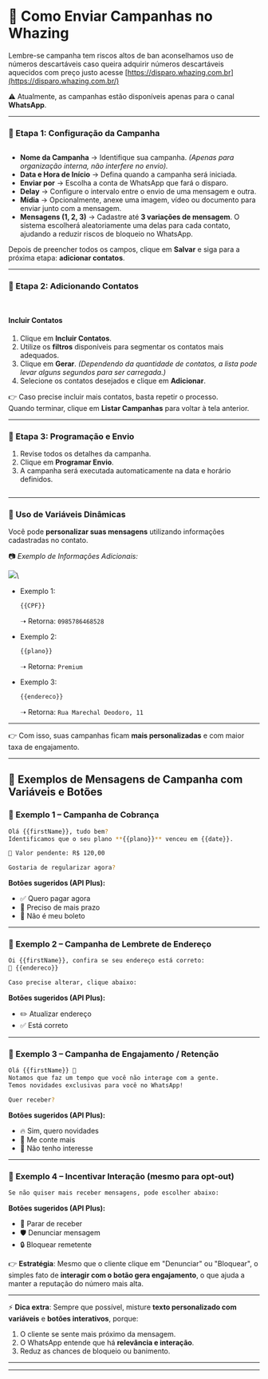 # 📢 Como Enviar Campanhas no Whazing

Lembre-se campanha tem riscos altos de ban aconselhamos uso de números descartáveis caso queira adquirir números descartáveis aquecidos com preço justo acesse [https://disparo.whazing.com.br](https://disparo.whazing.com.br/)



⚠️ Atualmente, as campanhas estão disponíveis apenas para o canal **WhatsApp**.

***

### 🚀 Etapa 1: Configuração da Campanha

<figure><img src="../../.gitbook/assets/campanha1.png" alt=""><figcaption></figcaption></figure>

* **Nome da Campanha** → Identifique sua campanha. _(Apenas para organização interna, não interfere no envio)._
* **Data e Hora de Início** → Defina quando a campanha será iniciada.
* **Enviar por** → Escolha a conta de WhatsApp que fará o disparo.
* **Delay** → Configure o intervalo entre o envio de uma mensagem e outra.
* **Mídia** → Opcionalmente, anexe uma imagem, vídeo ou documento para enviar junto com a mensagem.
* **Mensagens (1, 2, 3)** → Cadastre até **3 variações de mensagem**. O sistema escolherá aleatoriamente uma delas para cada contato, ajudando a reduzir riscos de bloqueio no WhatsApp.

Depois de preencher todos os campos, clique em **Salvar** e siga para a próxima etapa: **adicionar contatos**.

***

### 👥 Etapa 2: Adicionando Contatos

<figure><img src="../../.gitbook/assets/campanha2.png" alt=""><figcaption></figcaption></figure>

<figure><img src="../../.gitbook/assets/campanha4.png" alt=""><figcaption></figcaption></figure>

#### Incluir Contatos

1. Clique em **Incluir Contatos**.
2. Utilize os **filtros** disponíveis para segmentar os contatos mais adequados.
3. Clique em **Gerar**. _(Dependendo da quantidade de contatos, a lista pode levar alguns segundos para ser carregada.)_
4. Selecione os contatos desejados e clique em **Adicionar**.

👉 Caso precise incluir mais contatos, basta repetir o processo.\
Quando terminar, clique em **Listar Campanhas** para voltar à tela anterior.

***

### 📅 Etapa 3: Programação e Envio

1. Revise todos os detalhes da campanha.
2. Clique em **Programar Envio**.
3. A campanha será executada automaticamente na data e horário definidos.



<figure><img src="../../.gitbook/assets/image (9) (1).png" alt=""><figcaption></figcaption></figure>

***

### 🔄 Uso de Variáveis Dinâmicas

Você pode **personalizar suas mensagens** utilizando informações cadastradas no contato.

📷 _Exemplo de Informações Adicionais:_

![](<../../.gitbook/assets/informacoesadicionais (1).jpg>)\


*   Exemplo 1:

    ```bash
    {{CPF}}
    ```

    ➝ Retorna: `0985786468528`
*   Exemplo 2:

    ```bash
    {{plano}}
    ```

    ➝ Retorna: `Premium`
*   Exemplo 3:

    ```bash
    {{endereco}}
    ```

    ➝ Retorna: `Rua Marechal Deodoro, 11`

***

👉 Com isso, suas campanhas ficam **mais personalizadas** e com maior taxa de engajamento.

***

## 📢 Exemplos de Mensagens de Campanha com Variáveis e Botões

### 🔹 Exemplo 1 – Campanha de Cobrança

```bash
Olá {{firstName}}, tudo bem?  
Identificamos que o seu plano **{{plano}}** venceu em {{date}}.  

📌 Valor pendente: R$ 120,00  

Gostaria de regularizar agora?
```

**Botões sugeridos (API Plus):**

* ✅ Quero pagar agora
* 📅 Preciso de mais prazo
* 🚫 Não é meu boleto

***

### 🔹 Exemplo 2 – Campanha de Lembrete de Endereço

```bash
Oi {{firstName}}, confira se seu endereço está correto:  
📍 {{endereco}}  

Caso precise alterar, clique abaixo:
```

**Botões sugeridos (API Plus):**

* ✏️ Atualizar endereço
* ✅ Está correto

***

### 🔹 Exemplo 3 – Campanha de Engajamento / Retenção

```bash
Olá {{firstName}} 👋  
Notamos que faz um tempo que você não interage com a gente.  
Temos novidades exclusivas para você no WhatsApp!  

Quer receber?
```

**Botões sugeridos (API Plus):**

* 🔥 Sim, quero novidades
* 🤔 Me conte mais
* 🚫 Não tenho interesse

***

### 🔹 Exemplo 4 – Incentivar Interação (mesmo para opt-out)

```bash
Se não quiser mais receber mensagens, pode escolher abaixo:  
```

**Botões sugeridos (API Plus):**

* 🚫 Parar de receber
* 🛡️ Denunciar mensagem
* 🔒 Bloquear remetente

👉 **Estratégia**: Mesmo que o cliente clique em "Denunciar" ou "Bloquear", o simples fato de **interagir com o botão gera engajamento**, o que ajuda a manter a reputação do número mais alta.

***

⚡ **Dica extra**: Sempre que possível, misture **texto personalizado com variáveis** e **botões interativos**, porque:

1. O cliente se sente mais próximo da mensagem.
2. O WhatsApp entende que há **relevância e interação**.
3. Reduz as chances de bloqueio ou banimento.

***

***

